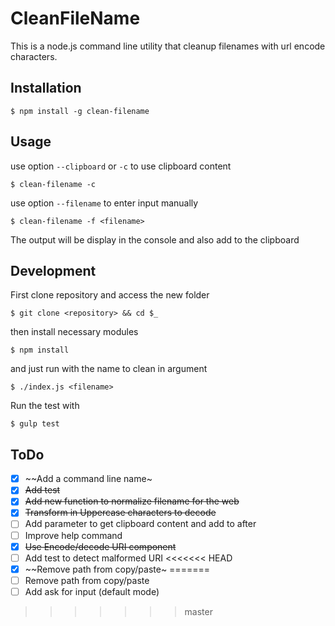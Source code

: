 # CleanFileName

This is a node.js command line utility that cleanup filenames with url encode characters.
## Installation

    $ npm install -g clean-filename

## Usage

use option `--clipboard` or `-c` to use clipboard content

    $ clean-filename -c

use option `--filename` to enter input manually

    $ clean-filename -f <filename>

The output will be display in the console and also add to the clipboard

## Development
First clone repository and access the new folder

    $ git clone <repository> && cd $_

then install necessary modules

    $ npm install

and just run with the name to clean in argument

    $ ./index.js <filename>

Run the test with

    $ gulp test

## ToDo

- [X] ~~Add a command line name~
- [X] ~~Add test~~
- [X] ~~Add new function to normalize filename for the web~~
- [X] ~~Transform in Uppercase characters to decode~~
- [ ] Add parameter to get clipboard content and add to after
- [ ] Improve help command
- [X] ~~Use Encode/decode URI component~~
- [ ] Add test to detect malformed URI
<<<<<<< HEAD
- [X] ~~Remove path from copy/paste~
=======
- [ ] Remove path from copy/paste
- [ ] Add ask for input (default mode)
>>>>>>> master
